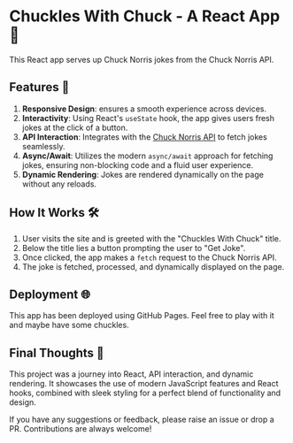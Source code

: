 # Chuckles With Chuck - A React App 🤣

This React app serves up Chuck Norris jokes from the Chuck Norris API.

## Features 🚀

1. **Responsive Design**: ensures a smooth experience across devices.
2. **Interactivity**: Using React's `useState` hook, the app gives users fresh jokes at the click of a button.
3. **API Interaction**: Integrates with the [Chuck Norris API](https://api.chucknorris.io/) to fetch jokes seamlessly.
4. **Async/Await**: Utilizes the modern `async/await` approach for fetching jokes, ensuring non-blocking code and a fluid user experience.
5. **Dynamic Rendering**: Jokes are rendered dynamically on the page without any reloads.

## How It Works 🛠

1. User visits the site and is greeted with the "Chuckles With Chuck" title.
2. Below the title lies a button prompting the user to "Get Joke".
3. Once clicked, the app makes a `fetch` request to the Chuck Norris API.
4. The joke is fetched, processed, and dynamically displayed on the page.

## Deployment 🌐

This app has been deployed using GitHub Pages. Feel free to play with it and maybe have some chuckles.

## Final Thoughts 📝

This project was a journey into React, API interaction, and dynamic rendering. It showcases the use of modern JavaScript features and React hooks, combined with sleek styling for a perfect blend of functionality and design.

If you have any suggestions or feedback, please raise an issue or drop a PR. Contributions are always welcome!
